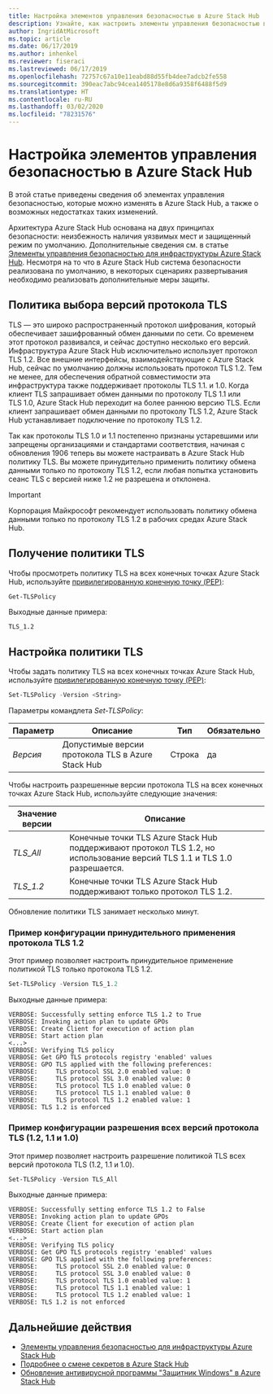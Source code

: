 ```yaml
---
title: Настройка элементов управления безопасностью в Azure Stack Hub
description: Узнайте, как настроить элементы управления безопасностью в Azure Stack Hub
author: IngridAtMicrosoft
ms.topic: article
ms.date: 06/17/2019
ms.author: inhenkel
ms.reviewer: fiseraci
ms.lastreviewed: 06/17/2019
ms.openlocfilehash: 72757c67a10e11eabd88d55fb4dee7adcb2fe558
ms.sourcegitcommit: 390eac7abc94cea1405178e8d6a9358f6488f5d9
ms.translationtype: HT
ms.contentlocale: ru-RU
ms.lasthandoff: 03/02/2020
ms.locfileid: "78231576"
---
```

# <a name="configure-azure-stack-hub-security-controls"></a>Настройка элементов управления безопасностью в Azure Stack Hub

В этой статье приведены сведения об элементах управления безопасностью, которые можно изменять в Azure Stack Hub, а также о возможных недостатках таких изменений.

Архитектура Azure Stack Hub основана на двух принципах безопасности: неизбежность наличия уязвимых мест и защищенный режим по умолчанию. Дополнительные сведения см. в статье [Элементы управления безопасностью для инфраструктуры Azure Stack Hub](azure-stack-security-foundations.md). Несмотря на то что в Azure Stack Hub система безопасности реализована по умолчанию, в некоторых сценариях развертывания необходимо реализовать дополнительные меры защиты.

## <a name="tls-version-policy"></a>Политика выбора версий протокола TLS

TLS — это широко распространенный протокол шифрования, который обеспечивает зашифрованный обмен данными по сети. Со временем этот протокол развивался, и сейчас доступно несколько его версий. Инфраструктура Azure Stack Hub исключительно использует протокол TLS 1.2. Все внешние интерфейсы, взаимодействующие с Azure Stack Hub, сейчас по умолчанию должны использовать протокол TLS 1.2. Тем не менее, для обеспечения обратной совместимости эта инфраструктура также поддерживает протоколы TLS 1.1. и 1.0. Когда клиент TLS запрашивает обмен данными по протоколу TLS 1.1 или TLS 1.0, Azure Stack Hub переходит на более раннюю версию TLS. Если клиент запрашивает обмен данными по протоколу TLS 1.2, Azure Stack Hub устанавливает подключение по протоколу TLS 1.2.

Так как протоколы TLS 1.0 и 1.1 постепенно признаны устаревшими или запрещены организациями и стандартами соответствия, начиная с обновления 1906 теперь вы можете настраивать в Azure Stack Hub политику TLS. Вы можете принудительно применить политику обмена данными только по протоколу TLS 1.2, если любая попытка установить сеанс TLS с версией ниже 1.2 не разрешена и отклонена.

> [!IMPORTANT]
> Корпорация Майкрософт рекомендует использовать политику обмена данными только по протоколу TLS 1.2 в рабочих средах Azure Stack Hub.

## <a name="get-tls-policy"></a>Получение политики TLS

Чтобы просмотреть политику TLS на всех конечных точках Azure Stack Hub, используйте [привилегированную конечную точку (PEP)](azure-stack-privileged-endpoint.md):

```powershell
Get-TLSPolicy
```

Выходные данные примера:

    TLS_1.2

## <a name="set-tls-policy"></a>Настройка политики TLS

Чтобы задать политику TLS на всех конечных точках Azure Stack Hub, используйте [привилегированную конечную точку (PEP)](azure-stack-privileged-endpoint.md):

```powershell
Set-TLSPolicy -Version <String>
```

Параметры командлета *Set-TLSPolicy*:

| Параметр | Описание | Тип | Обязательно |
|---------|---------|---------|---------|
| *Версия* | Допустимые версии протокола TLS в Azure Stack Hub | Строка | да|

Чтобы настроить разрешенные версии протокола TLS на всех конечных точках Azure Stack Hub, используйте следующие значения:

| Значение версии | Описание |
|---------|---------|
| *TLS_All* | Конечные точки TLS Azure Stack Hub поддерживают протокол TLS 1.2, но использование версий TLS 1.1 и TLS 1.0 разрешается. |
| *TLS_1.2* | Конечные точки TLS Azure Stack Hub поддерживают только протокол TLS 1.2. | 

Обновление политики TLS занимает несколько минут.

### <a name="enforce-tls-12-configuration-example"></a>Пример конфигурации принудительного применения протокола TLS 1.2

Этот пример позволяет настроить принудительное применение политикой TLS только протокола TLS 1.2.

```powershell
Set-TLSPolicy -Version TLS_1.2
```

Выходные данные примера:

    VERBOSE: Successfully setting enforce TLS 1.2 to True
    VERBOSE: Invoking action plan to update GPOs
    VERBOSE: Create Client for execution of action plan
    VERBOSE: Start action plan
    <...>
    VERBOSE: Verifying TLS policy
    VERBOSE: Get GPO TLS protocols registry 'enabled' values
    VERBOSE: GPO TLS applied with the following preferences:
    VERBOSE:     TLS protocol SSL 2.0 enabled value: 0
    VERBOSE:     TLS protocol SSL 3.0 enabled value: 0
    VERBOSE:     TLS protocol TLS 1.0 enabled value: 0
    VERBOSE:     TLS protocol TLS 1.1 enabled value: 0
    VERBOSE:     TLS protocol TLS 1.2 enabled value: 1
    VERBOSE: TLS 1.2 is enforced

### <a name="allow-all-versions-of-tls-12-11-and-10-configuration-example"></a>Пример конфигурации разрешения всех версий протокола TLS (1.2, 1.1 и 1.0)

Этот пример позволяет настроить разрешение политикой TLS всех версий протокола TLS (1.2, 1.1 и 1.0).

```powershell
Set-TLSPolicy -Version TLS_All
```

Выходные данные примера:

    VERBOSE: Successfully setting enforce TLS 1.2 to False
    VERBOSE: Invoking action plan to update GPOs
    VERBOSE: Create Client for execution of action plan
    VERBOSE: Start action plan
    <...>
    VERBOSE: Verifying TLS policy
    VERBOSE: Get GPO TLS protocols registry 'enabled' values
    VERBOSE: GPO TLS applied with the following preferences:
    VERBOSE:     TLS protocol SSL 2.0 enabled value: 0
    VERBOSE:     TLS protocol SSL 3.0 enabled value: 0
    VERBOSE:     TLS protocol TLS 1.0 enabled value: 1
    VERBOSE:     TLS protocol TLS 1.1 enabled value: 1
    VERBOSE:     TLS protocol TLS 1.2 enabled value: 1
    VERBOSE: TLS 1.2 is not enforced

## <a name="next-steps"></a>Дальнейшие действия

- [Элементы управления безопасностью для инфраструктуры Azure Stack Hub](azure-stack-security-foundations.md)
- [Подробнее о смене секретов в Azure Stack Hub](azure-stack-rotate-secrets.md)
- [Обновление антивирусной программы "Защитник Windows" в Azure Stack Hub](azure-stack-security-av.md)
